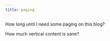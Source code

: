 ```yaml
---
title: paging
--- 
```


How long until I need some paging on this blog? 

How much vertical content is sane?